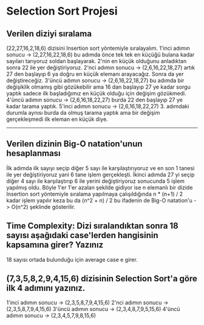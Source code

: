 # Selection Sort Projesi
## Verilen diziyi sıralama
(22,27,16,2,18,6) dizisini Insertion sort yöntemiyle sıralayalım.
1'inci adımın sonucu -> (2,27,16,22,18,6) bu adımda önce tek tek en küçüğü bulana kadar sayıları tarıyoruz soldan başlayarak. 2'nin en küçük olduğunu anladıktan sonra 22 ile yer değiştiriyoruz. 
2'nci adımın sonucu ->  (2,6,16,22,18,27) artık 27 den başlayıp 6 ya doğru en küçük elemanı arayacağız. Sonra da yer değiştireceğiz.
3'üncü adımın sonucu -> (2,6,16,22,18,27) bu adımda bir değişiklik olmamış gibi gözükebilir ama 16 dan başlayıp 27 ye kadar sorgu yaptık sadece ilk başladığımız en küçük olduğu için değişim gözükmedi.
4'üncü adımın sonucu -> (2,6,16,18,22,27) burda 22 den başlayıp 27 ye kadar tarama yaptık. 
5'inci adımın sonucu -> (2,6,16,18,22,27) 3. adımdaki durumla aynısı burda da olmuş tarama yaptık ama bir değişim gerçekleşmedi ilk eleman en küçük diye.
***************
## Verilen dizinin Big-O natation'unun hesaplanması
İlk adımda ilk sayıyı seçip diğer 5 sayı ile karşılaştırıyoruz ve en son 1 tanesi ile yer değiştiriyoruz yani 6 tane işlem gerçekleşti.
İkinci adımda 27 yi seçip diğer 4 sayı ile karşılaştırıp 6 ile yerini değiştiriyoruz sonucunda 5 işlem yapılmış oldu. 
Böyle 1'er 1'er azalan şekilde gidiyor ise n elemanlı bir dizide Insertion sort yöntemiyle sıralama yapılmaya çalışıldığında n * (n+1) / 2 kadar işlem yapılır keza bu da (n^2 + n) / 2 bu ifadenin de Big-O natation'u -> O(n^2) şeklinde gösterilir.
## Time Complexity: Dizi sıralandıktan sonra 18 sayısı aşağıdaki case'lerden hangisinin kapsamına girer? Yazınız
18 sayısı ortada bulunduğu için average case e girer.
## (7,3,5,8,2,9,4,15,6) dizisinin Selection Sort'a göre ilk 4 adımını yazınız.
1'inci adımın sonucu -> (2,3,5,8,7,9,4,15,6)
2'nci adımın sonucu ->  (2,3,5,8,7,9,4,15,6)
3'üncü adımın sonucu -> (2,3,4,8,7,9,5,15,6)
4'üncü adımın sonucu -> (2,3,4,5,7,9,8,15,6)


